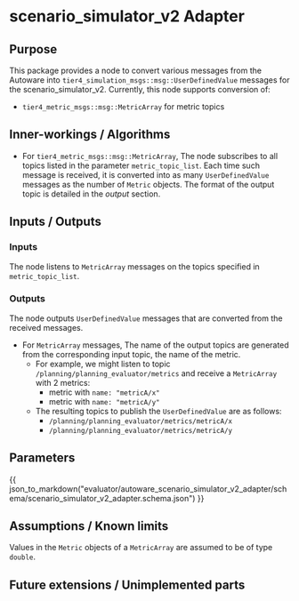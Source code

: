 # scenario_simulator_v2 Adapter

## Purpose

This package provides a node to convert various messages from the Autoware into `tier4_simulation_msgs::msg::UserDefinedValue` messages for the scenario_simulator_v2.
Currently, this node supports conversion of:

- `tier4_metric_msgs::msg::MetricArray` for metric topics

## Inner-workings / Algorithms

- For `tier4_metric_msgs::msg::MetricArray`,
  The node subscribes to all topics listed in the parameter `metric_topic_list`.
  Each time such message is received, it is converted into as many `UserDefinedValue` messages as the number of `Metric` objects.
  The format of the output topic is detailed in the _output_ section.

## Inputs / Outputs

### Inputs

The node listens to `MetricArray` messages on the topics specified in `metric_topic_list`.

### Outputs

The node outputs `UserDefinedValue` messages that are converted from the received messages.

- For `MetricArray` messages,
  The name of the output topics are generated from the corresponding input topic, the name of the metric.
  - For example, we might listen to topic `/planning/planning_evaluator/metrics` and receive a `MetricArray` with 2 metrics:
    - metric with `name: "metricA/x"`
    - metric with `name: "metricA/y"`
  - The resulting topics to publish the `UserDefinedValue` are as follows:
    - `/planning/planning_evaluator/metrics/metricA/x`
    - `/planning/planning_evaluator/metrics/metricA/y`

## Parameters

{{ json_to_markdown("evaluator/autoware_scenario_simulator_v2_adapter/schema/scenario_simulator_v2_adapter.schema.json") }}

## Assumptions / Known limits

Values in the `Metric` objects of a `MetricArray` are assumed to be of type `double`.

## Future extensions / Unimplemented parts
